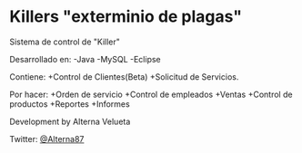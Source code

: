 Killers "exterminio de plagas"
=======

Sistema de control de "Killer"

Desarrollado en:
-Java
-MySQL
-Eclipse

Contiene:
+Control de Clientes(Beta)
+Solicitud de Servicios.

Por hacer:
+Orden de servicio
+Control de empleados
+Ventas
+Control de productos
+Reportes
+Informes


Development by Alterna Velueta

Twitter: [@Alterna87](https://twitter.com/Alterna87)
